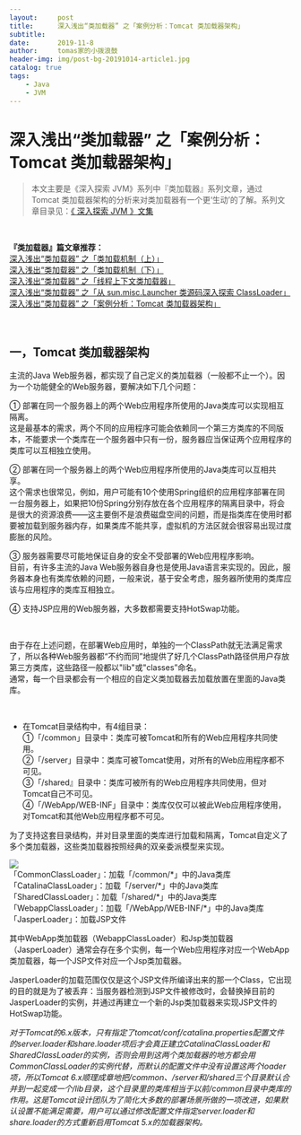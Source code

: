 ```yaml
---
layout:     post
title:      深入浅出“类加载器” 之「案例分析：Tomcat 类加载器架构」
subtitle:   
date:       2019-11-8
author:     tomas家的小拨浪鼓
header-img: img/post-bg-20191014-article1.jpg
catalog: true
tags:
    - Java
    - JVM
---
```

# 深入浅出“类加载器” 之「案例分析：Tomcat 类加载器架构」


> 本文主要是《深入探索 JVM》系列中『类加载器』系列文章，通过 Tomcat 类加载器架构的分析来对类加载器有一个更‘生动’的了解。系列文章目录见：[《 深入探索 JVM 》文集](/programming_blog/2019/11/09/深入探索-JVM-文集/)

<br>

**『类加载器』篇文章推荐：**   
[深入浅出“类加载器” 之「类加载机制（上）」](/programming_blog/2019/11/04/深入浅出-类加载器-之-类加载机制-上/)  
[深入浅出“类加载器” 之「类加载机制（下）」](/programming_blog/2019/11/05/深入浅出-类加载器-之-类加载机制-下/)  
[深入浅出“类加载器” 之「线程上下文类加载器」](/programming_blog/2019/11/06/深入浅出-类加载器-之-线程上下文类加载器/)  
[深入浅出“类加载器” 之「从 sun.misc.Launcher 类源码深入探索 ClassLoader」](/programming_blog/2019/11/07/深入浅出-类加载器-之-从-sun.misc.Launcher-类源码深入探索-ClassLoader/)  
[深入浅出“类加载器” 之「案例分析：Tomcat 类加载器架构」](/programming_blog/2019/11/08/深入浅出-类加载器-之-案例分析-Tomcat-类加载器架构/)    



<br>

## 一，Tomcat 类加载器架构

主流的Java Web服务器，都实现了自己定义的类加载器（一般都不止一个）。因为一个功能健全的Web服务器，要解决如下几个问题：  

① 部署在同一个服务器上的两个Web应用程序所使用的Java类库可以实现相互隔离。  
这是最基本的需求，两个不同的应用程序可能会依赖同一个第三方类库的不同版本，不能要求一个类库在一个服务器中只有一份，服务器应当保证两个应用程序的类库可以互相独立使用。 

② 部署在同一个服务器上的两个Web应用程序所使用的Java类库可以互相共享。  
这个需求也很常见，例如，用户可能有10个使用Spring组织的应用程序部署在同一台服务器上，如果把10份Spring分别存放在各个应用程序的隔离目录中，将会是很大的资源浪费——这主要倒不是浪费磁盘空间的问题，而是指类库在使用时都要被加载到服务器内存，如果类库不能共享，虚拟机的方法区就会很容易出现过度膨胀的风险。

③ 服务器需要尽可能地保证自身的安全不受部署的Web应用程序影响。  
目前，有许多主流的Java Web服务器自身也是使用Java语言来实现的。因此，服务器本身也有类库依赖的问题，一般来说，基于安全考虑，服务器所使用的类库应该与应用程序的类库互相独立。

④ 支持JSP应用的Web服务器，大多数都需要支持HotSwap功能。  

<br>

由于存在上述问题，在部署Web应用时，单独的一个ClassPath就无法满足需求了，所以各种Web服务器都“不约而同”地提供了好几个ClassPath路径供用户存放第三方类库，这些路径一般都以"lib"或"classes”命名。  
通常，每一个目录都会有一个相应的自定义类加载器去加载放置在里面的Java类库。

<br>

* 在Tomcat目录结构中，有4组目录：  
①「/common」目录中：类库可被Tomcat和所有的Web应用程序共同使用。  
②「/server」目录中：类库可被Tomcat使用，对所有的Web应用程序都不可见。  
③「/shared』目录中：类库可被所有的Web应用程序共同使用，但对Tomcat自己不可见。  
④「/WebApp/WEB-INF」目录中：类库仅仅可以被此Web应用程序使用，对Tomcat和其他Web应用程序都不可见。

为了支持这套目录结构，并对目录里面的类库进行加载和隔离，Tomcat自定义了多个类加载器，这些类加载器按照经典的双亲委派模型来实现。

![](https://tva1.sinaimg.cn/large/006tNbRwgy1g9ppi5w8n4j30a20ii0tj.jpg)  
「CommonClassLoader」：加载「/common/\*」中的Java类库  
「CatalinaClassLoader」：加载「/server/\*」中的Java类库  
「SharedClassLoader」：加载「/shared/\*」中的Java类库  
「WebappClassLoader」：加载「/WebApp/WEB-INF/\*」中的Java类库  
「JasperLoader」：加载JSP文件  

其中WebApp类加载器（WebappClassLoader）和Jsp类加载器（JasperLoader）通常会存在多个实例，每一个Web应用程序对应一个WebApp类加载器，每一个JSP文件对应一个Jsp类加载器。

JasperLoader的加载范围仅仅是这个JSP文件所编译出来的那一个Class，它出现的目的就是为了被丢弃：当服务器检测到JSP文件被修改时，会替换掉目前的JasperLoader的实例，并通过再建立一个新的Jsp类加载器来实现JSP文件的HotSwap功能。

*对于Tomcat的6.x版本，只有指定了tomcat/conf/catalina.properties配置文件的server.loader和share.loader项后才会真正建立CatalinaClassLoader和SharedClassLoader的实例，否则会用到这两个类加载器的地方都会用CommonClassLoader的实例代替，而默认的配置文件中没有设置这两个loader项，所以Tomcat 6.x顺理成章地把/common、/server和/shared三个目录默认合并到一起变成一个/lib目录，这个目录里的类库相当于以前/common目录中类库的作用。这是Tomcat设计团队为了简化大多数的部署场景所做的一项改进，如果默认设置不能满足需要，用户可以通过修改配置文件指定server.loader和share.loader的方式重新启用Tomcat 5.x的加载器架构。*




















